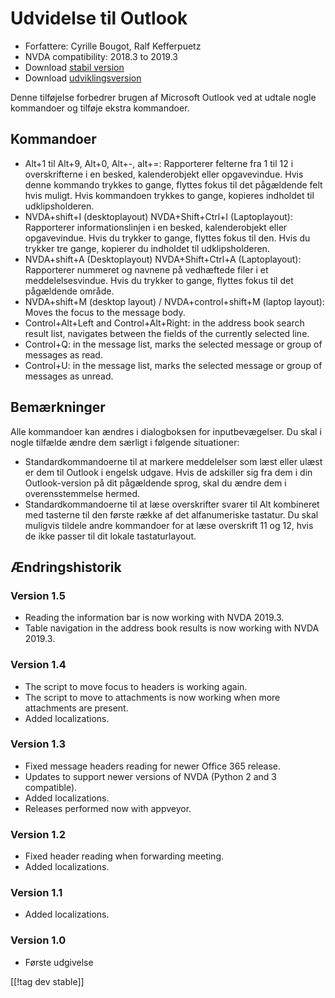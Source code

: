 # Udvidelse til Outlook #

* Forfattere: Cyrille Bougot, Ralf Kefferpuetz
* NVDA compatibility: 2018.3 to 2019.3
* Download [stabil version][1]
* Download [udviklingsversion][2]

Denne tilføjelse forbedrer brugen af Microsoft Outlook ved at udtale nogle
kommandoer og tilføje ekstra kommandoer.

## Kommandoer

* Alt+1 til Alt+9, Alt+0, Alt+-, alt+=: Rapporterer felterne fra 1 til 12 i
  overskrifterne i en besked, kalenderobjekt eller opgavevindue. Hvis denne
  kommando trykkes to gange, flyttes fokus til det pågældende felt hvis
  muligt. Hvis kommandoen trykkes to gange, kopieres indholdet til
  udklipsholderen.
* NVDA+shift+I (desktoplayout) NVDA+Shift+Ctrl+I (Laptoplayout): Rapporterer
  informationslinjen i en besked, kalenderobjekt eller opgavevindue. Hvis du
  trykker to gange, flyttes fokus til den. Hvis du trykker tre gange,
  kopierer du indholdet til udklipsholderen.
* NVDA+shift+A (Desktoplayout) NVDA+Shift+Ctrl+A (Laptoplayout): Rapporterer
  nummeret og navnene på vedhæftede filer i et meddelelsesvindue. Hvis du
  trykker to gange, flyttes fokus til det pågældende område.
* NVDA+shift+M (desktop layout) / NVDA+control+shift+M (laptop layout):
  Moves the focus to the message body.
* Control+Alt+Left and Control+Alt+Right: in the address book search result
  list, navigates between the fields of the currently selected line.
* Control+Q: in the message list, marks the selected message or group of
  messages as read.
* Control+U: in the message list, marks the selected message or group of
  messages as unread.

## Bemærkninger

Alle kommandoer kan ændres i dialogboksen for inputbevægelser. Du skal i
nogle tilfælde ændre dem særligt i følgende situationer:

* Standardkommandoerne til at markere meddelelser som læst eller ulæst er
  dem til Outlook i engelsk udgave. Hvis de adskiller sig fra dem i din
  Outlook-version på dit pågældende sprog, skal du ændre dem i
  overensstemmelse hermed.
* Standardkommandoerne til at læse overskrifter svarer til Alt kombineret
  med tasterne til den første række af det alfanumeriske tastatur. Du skal
  muligvis tildele andre kommandoer for at læse overskrift 11 og 12, hvis de
  ikke passer til dit lokale tastaturlayout.

## Ændringshistorik

### Version 1.5

* Reading the information bar is now working with NVDA 2019.3.
* Table navigation in the address book results is now working with NVDA
  2019.3.

### Version 1.4

* The script to move focus to headers is working again.
* The script to move to attachments is now working when more attachments are
  present.
* Added localizations.

### Version 1.3

* Fixed message headers reading for newer Office 365 release.
* Updates to support newer versions of NVDA (Python 2 and 3 compatible).
* Added localizations.
* Releases performed now with appveyor.

### Version 1.2

* Fixed header reading when forwarding meeting.
* Added localizations.

### Version 1.1

* Added localizations.

### Version 1.0

* Første udgivelse

[[!tag dev stable]]

[1]: https://addons.nvda-project.org/files/get.php?file=outlookextended

[2]: https://addons.nvda-project.org/files/get.php?file=outlookextended-dev

